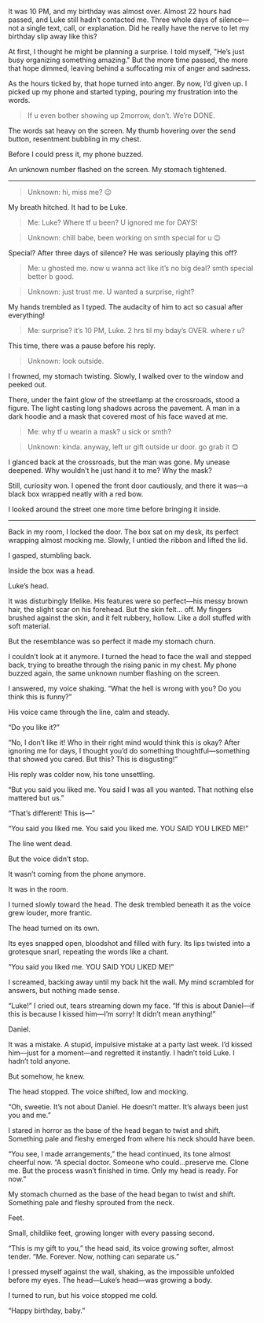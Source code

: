 It was 10 PM, and my birthday was almost over. Almost 22 hours had passed, and Luke still hadn’t contacted me. Three whole days of silence—not a single text, call, or explanation. Did he really have the nerve to let my birthday slip away like this?

At first, I thought he might be planning a surprise. I told myself, "He’s just busy organizing something amazing." But the more time passed, the more that hope dimmed, leaving behind a suffocating mix of anger and sadness.

As the hours ticked by, that hope turned into anger. By now, I’d given up. I picked up my phone and started typing, pouring my frustration into the words.

> If u even bother showing up 2morrow, don’t. We’re DONE.

The words sat heavy on the screen. My thumb hovering over the send button, resentment bubbling in my chest. 

Before I could press it, my phone buzzed.

An unknown number flashed on the screen. My stomach tightened.

---

> Unknown: hi, miss me? 😉

My breath hitched. It had to be Luke.

> Me: Luke? Where tf u been? U ignored me for DAYS!

> Unknown: chill babe, been working on smth special for u 😉

Special? After three days of silence? He was seriously playing this off?

> Me: u ghosted me. now u wanna act like it’s no big deal? smth special better b good.

> Unknown: just trust me. U wanted a surprise, right?

My hands trembled as I typed. The audacity of him to act so casual after everything!

> Me: surprise? it’s 10 PM, Luke. 2 hrs til my bday’s OVER. where r u?

This time, there was a pause before his reply.

> Unknown: look outside.

I frowned, my stomach twisting. Slowly, I walked over to the window and peeked out.

There, under the faint glow of the streetlamp at the crossroads, stood a figure. The light casting long shadows across the pavement. A man in a dark hoodie and a mask that covered most of his face waved at me. 
 
> Me: why tf u wearin a mask? u sick or smth?

> Unknown: kinda. anyway, left ur gift outside ur door. go grab it 😊

I glanced back at the crossroads, but the man was gone. My unease deepened. Why wouldn’t he just hand it to me? Why the mask?

Still, curiosity won. I opened the front door cautiously, and there it was—a black box wrapped neatly with a red bow.

I looked around the street one more time before bringing it inside.

---

Back in my room, I locked the door. The box sat on my desk, its perfect wrapping almost mocking me. Slowly, I untied the ribbon and lifted the lid.

I gasped, stumbling back.

Inside the box was a head.

Luke’s head.


It was disturbingly lifelike. His features were so perfect—his messy brown hair, the slight scar on his forehead. But the skin felt... off. My fingers brushed against the skin, and it felt rubbery, hollow. Like a doll stuffed with soft material. 

But the resemblance was so perfect it made my stomach churn.

I couldn’t look at it anymore. I turned the head to face the wall and stepped back, trying to breathe through the rising panic in my chest. My phone buzzed again, the same unknown number flashing on the screen.

I answered, my voice shaking. “What the hell is wrong with you? Do you think this is funny?”

His voice came through the line, calm and steady.

“Do you like it?”

“No, I don’t like it! Who in their right mind would think this is okay? After ignoring me for days, I thought you’d do something thoughtful—something that showed you cared. But this? This is disgusting!”

His reply was colder now, his tone unsettling.

“But you said you liked me. You said I was all you wanted. That nothing else mattered but us.”

“That’s different! This is—”

“You said you liked me. You said you liked me. YOU SAID YOU LIKED ME!”

The line went dead.

But the voice didn’t stop.

It wasn’t coming from the phone anymore.

It was in the room.

I turned slowly toward the head. The desk trembled beneath it as the voice grew louder, more frantic.

The head turned on its own.

Its eyes snapped open, bloodshot and filled with fury. Its lips twisted into a grotesque snarl, repeating the words like a chant.

“You said you liked me. YOU SAID YOU LIKED ME!”

I screamed, backing away until my back hit the wall. My mind scrambled for answers, but nothing made sense.

“Luke!” I cried out, tears streaming down my face. “If this is about Daniel—if this is because I kissed him—I’m sorry! It didn’t mean anything!”

Daniel.

It was a mistake. A stupid, impulsive mistake at a party last week. I’d kissed him—just for a moment—and regretted it instantly. I hadn’t told Luke. I hadn’t told anyone.

But somehow, he knew.

The head stopped. The voice shifted, low and mocking.

“Oh, sweetie. It’s not about Daniel. He doesn’t matter. It’s always been just you and me.”

I stared in horror as the base of the head began to twist and shift. Something pale and fleshy emerged from where his neck should have been.

“You see, I made arrangements,” the head continued, its tone almost cheerful now. “A special doctor. Someone who could...preserve me. Clone me. But the process wasn’t finished in time. Only my head is ready. For now.”

My stomach churned as the base of the head began to twist and shift. Something pale and fleshy sprouted from the neck.

Feet.

Small, childlike feet, growing longer with every passing second.

“This is my gift to you,” the head said, its voice growing softer, almost tender. “Me. Forever. Now, nothing can separate us.”

I pressed myself against the wall, shaking, as the impossible unfolded before my eyes. The head—Luke’s head—was growing a body.

I turned to run, but his voice stopped me cold.

“Happy birthday, baby.”


